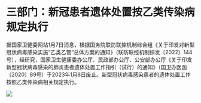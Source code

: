 # 三部门：新冠患者遗体处置按乙类传染病规定执行

据国家卫健委网站1月7日消息，根据国务院联防联控机制综合组《关于印发对新型冠状病毒感染实施“乙类乙管”总体方案的通知》（联防联控机制综发〔2022〕144号），经研究，国家卫生健康委办公厅、民政部办公厅、公安部办公厅《关于印发新型冠状病毒感染的肺炎患者遗体处置工作指引（试行）的通知》（国卫办医函〔2020〕89号）于2023年1月8日废止。新型冠状病毒感染患者的遗体处置工作按照乙类传染病相关规定执行。

![](https://inews.gtimg.com/newsapp_bt/0/15598310513/1000)

